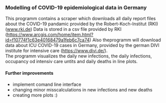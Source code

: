﻿ 
### Modelling of COVID-19 epidemiological data in Germany
  
This programm contains a scraper which downloads all daily report files about the COVID-19 pandamic provided by the Robert-Koch-Institut (RKI) (www.rki.de)
Data is stored in a csv file provided by RKI (https://www.arcgis.com/home/item.html?id=f10774f1c63e40168479a1feb6c7ca74)
Also theprogramm will download data about ICU COVID-19 cases in Germany, provided by the german DIVI institute for intensive care (https://www.divi.de/).  
The programm visualizes  the daily new infections, the daily infections, occupancy od intensiv care untits and daily deaths in line plots. 
  
#### Further improvements ####
- implement comand line interface
- changing minor misscalculations in new infections and new deaths
- creating more plots :) 
  
